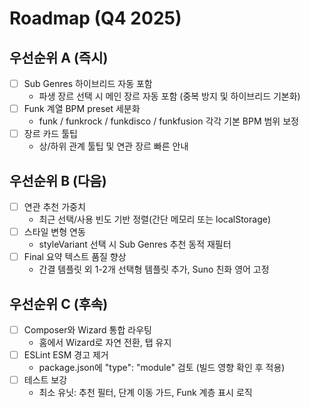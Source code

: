 # Roadmap (Q4 2025)

## 우선순위 A (즉시)
- [ ] Sub Genres 하이브리드 자동 포함
  - 파생 장르 선택 시 메인 장르 자동 포함 (중복 방지 및 하이브리드 기본화)
- [ ] Funk 계열 BPM preset 세분화
  - funk / funkrock / funkdisco / funkfusion 각각 기본 BPM 범위 보정
- [ ] 장르 카드 툴팁
  - 상/하위 관계 툴팁 및 연관 장르 빠른 안내

## 우선순위 B (다음)
- [ ] 연관 추천 가중치
  - 최근 선택/사용 빈도 기반 정렬(간단 메모리 또는 localStorage)
- [ ] 스타일 변형 연동
  - styleVariant 선택 시 Sub Genres 추천 동적 재필터
- [ ] Final 요약 텍스트 품질 향상
  - 간결 템플릿 외 1-2개 선택형 템플릿 추가, Suno 친화 영어 고정

## 우선순위 C (후속)
- [ ] Composer와 Wizard 통합 라우팅
  - 홈에서 Wizard로 자연 전환, 탭 유지
- [ ] ESLint ESM 경고 제거
  - package.json에 "type": "module" 검토 (빌드 영향 확인 후 적용)
- [ ] 테스트 보강
  - 최소 유닛: 추천 필터, 단계 이동 가드, Funk 계층 표시 로직
